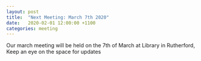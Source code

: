 ```yaml
---
layout: post
title:  "Next Meeting: March 7th 2020"
date:   2020-02-01 12:00:00 +1100
categories: meeting
---
```

Our march meeting will be held on the 7th of March at Library in Rutherford, Keep an eye on the space for updates